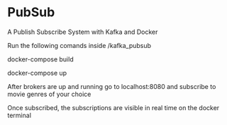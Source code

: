 # PubSub
A Publish Subscribe System with Kafka and Docker

Run the following comands inside /kafka_pubsub

docker-compose build

docker-compose up

After brokers are up and running go to localhost:8080 and subscribe to movie genres of your choice

Once subscribed, the subscriptions are visible in real time on the docker terminal
